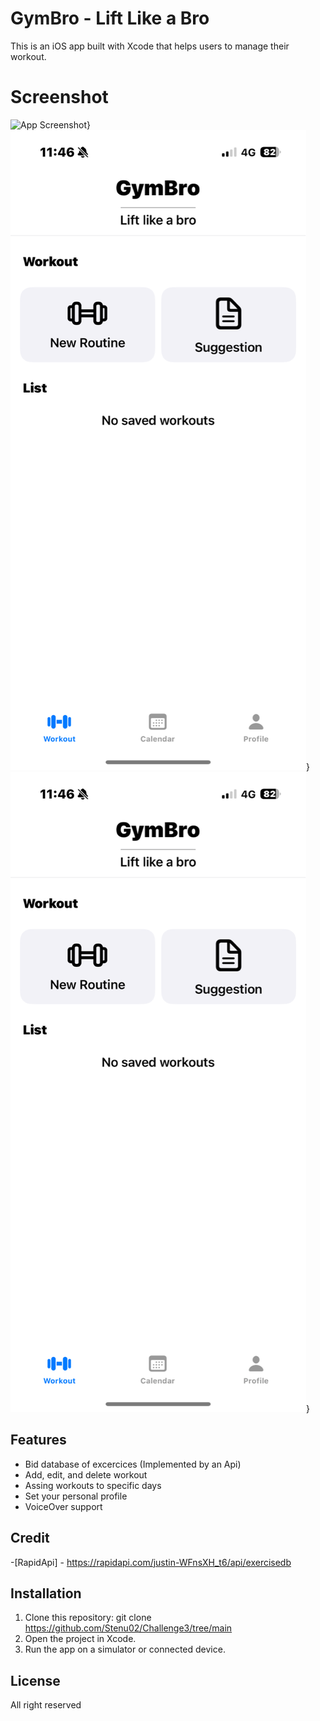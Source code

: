 # GymBro - Lift Like a Bro
This is an iOS app built with Xcode that helps users to manage their workout.

# Screenshot
![App Screenshot](App_Screenshot\Main.PNG)}
![App Screenshot](Calendar.PNG)}
![App Screenshot](Profile.PNG)}

## Features
- Bid database of excercices (Implemented by an Api)
- Add, edit, and delete workout
- Assing workouts to specific days
- Set your personal profile
- VoiceOver support 

## Credit
-[RapidApi] - https://rapidapi.com/justin-WFnsXH_t6/api/exercisedb

## Installation
1. Clone this repository: git clone <https://github.com/Stenu02/Challenge3/tree/main>
2. Open the project in Xcode.
3. Run the app on a simulator or connected device.

## License
All right reserved

